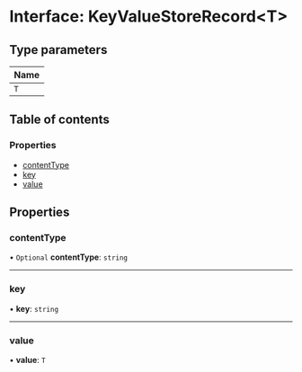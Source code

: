 # Interface: KeyValueStoreRecord<T\>

## Type parameters

| Name |
| :------ |
| `T` |

## Table of contents

### Properties

- [contentType](KeyValueStoreRecord.md#contenttype)
- [key](KeyValueStoreRecord.md#key)
- [value](KeyValueStoreRecord.md#value)

## Properties

### <a id="contenttype" name="contenttype"></a> contentType

• `Optional` **contentType**: `string`

___

### <a id="key" name="key"></a> key

• **key**: `string`

___

### <a id="value" name="value"></a> value

• **value**: `T`
